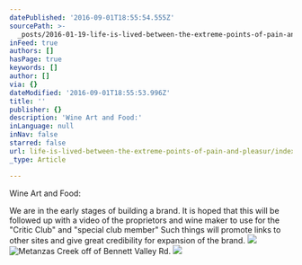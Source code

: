 ```yaml
---
datePublished: '2016-09-01T18:55:54.555Z'
sourcePath: >-
  _posts/2016-01-19-life-is-lived-between-the-extreme-points-of-pain-and-pleasur.md
inFeed: true
authors: []
hasPage: true
keywords: []
author: []
via: {}
dateModified: '2016-09-01T18:55:53.996Z'
title: ''
publisher: {}
description: 'Wine Art and Food:'
inLanguage: null
inNav: false
starred: false
url: life-is-lived-between-the-extreme-points-of-pain-and-pleasur/index.html
_type: Article

---
```

Wine Art and Food:

We are in the early stages of building a brand. It is hoped that this will be followed up with a video of the proprietors and wine maker to use for the "Critic Club" and "special club member" Such things will promote links to other sites and give great credibility for expansion of the brand.
![](https://s3-us-west-2.amazonaws.com/the-grid-img/p/0ac58ad150df5896c8f17f7dbfd8ab5e9d867daf.jpg)
![Metanzas Creek off of Bennett Valley Rd.](https://s3-us-west-2.amazonaws.com/the-grid-img/p/649b9a81d64f22012ef74a20acd02eddcc13dcd6.jpg)
![](https://s3-us-west-2.amazonaws.com/the-grid-img/p/5bfe49222914d93964a3db0518659daa0f8b28c9.jpg)